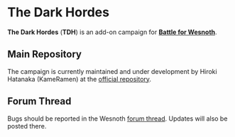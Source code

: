 The Dark Hordes
===============

**The Dark Hordes** (**TDH**) is an add-on campaign for
**[Battle for Wesnoth][1]**.

[1]: <https://www.wesnoth.org/>

Main Repository
---------------

The campaign is currently maintained and under development by Hiroki Hatanaka (KameRamen) at the [official repository][2].

[2]: <https://github.com/aloneTurtle/The_Dark_Hordes>

Forum Thread
------------

Bugs should be reported in the Wesnoth [forum thread][3]. Updates will also be posted there.

[3]: <https://r.wesnoth.org/t59240>

